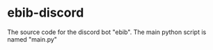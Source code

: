 # ebib-discord
The source code for the discord bot "ebib".
The main python script is named "main.py"
